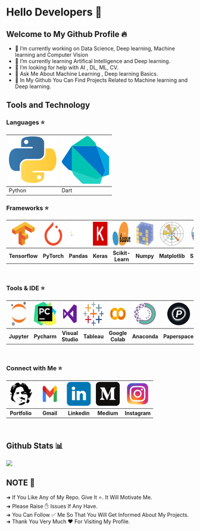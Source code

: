 # Hello Developers 🧠
## Welcome to My Github Profile 🔥

- 🔭 I’m currently working on Data Science, Deep learning, Machine learning and Computer Vision
- 🌱 I’m currently learning Artifical Intelligence and Deep learning.
- 🤔 I’m looking for help with AI , DL, ML, CV.
- 💬 Ask Me About Machine Learning , Deep learning Basics.
- 🌟 In My Github You Can Find Projects Related to Machine learning and Deep learning. 

## Tools and Technology

### Languages ⭐
<a href="https://www.python.org/"><img src="Images/python-icon.svg"> | <a href="https://dart.dev/"><img src="Images/dart.svg">
                                                                   --|--
                                                              Python | Dart

### Frameworks ⭐
<table>
  <tr>
    <th><a href="https://www.tensorflow.org/"><img src="Images/tensorflow-icon.svg" height="64" width="64"></a></th>
    <th><a href="https://www.pytorch.org/"><img src="Images/pytorch-icon.svg" height="64" width="64"></a></th> 
    <th><a href="https://pandas.pydata.org/"><img src="Images/pandas_white2.svg" height="64" width="64"></a></th>
    <th><a href="https://keras.io/"><img src="Images/keras.svg" height="64" width="64"></a></th>
    <th><a href="https://scikit-learn.org/"><img src="Images/scikit-learn2.svg" height="64" width="64"></a></th>
    <th><a href="https://numpy.org/"><img src="Images/numpy-icon.svg" height="64" width="64"></a></th>
    <th><a href="https://matplotlib.org/"><img src="Images/Matplotlib_icon.svg" height="64" width="64"></a></th>
    <th><a href="https://seaborn.pydata.org/"><img src="Images/seaborn2.svg" height="64" width="64"></a></th>
    <th><a href="https://flutter.dev/"><img src="Images/flutter.svg" height="64" width="64"></a></th>
  </tr>
  <tr>
    <th>Tensorflow</th>
    <th>PyTorch</th>
    <th>Pandas</th>
    <th>Keras</th>
    <th>Scikit-Learn</th>
    <th>Numpy</th>
    <th>Matplotlib</th>
    <th>Seaborn</th>
    <th>Flutter</th>
  </tr>
</table><br>

### Tools & IDE ⭐
<table>
  <tr>
    <th><a href="https://jupyter.org/"><img src="Images/jupyter-icon.svg" height="64" width="64"></a></th>
    <th><a href="https://www.jetbrains.com/pycharm/"><img src="Images/pycharm.svg" height="64" width="64"></a></th> 
    <th><a href="https://code.visualstudio.com/"><img src="Images/visual-studio.png" height="64" width="64"></a></th>
    <th><a href="https://www.tableau.com/"><img src="Images/tableau.svg" height="64" width="64"></a></th>
    <th><a href="https://colab.research.google.com/"><img src="Images/google-colab.png" height="64" width="64"></a></th>
    <th><a href="https://www.anaconda.com/"><img src="Images/anaconda.png" height="64" width="64"></a></th>
    <th><a href="https://www.paperspace.com/"><img src="Images/paperspace2.jpg" height="64" width="64"></a></th>
  </tr>
  <tr>
    <th>Jupyter</th>
    <th>Pycharm</th>
    <th>Visual Studio</th>
    <th>Tableau</th>
    <th>Google Colab</th>
    <th>Anaconda</th>
    <th>Paperspace</th>
  </tr>
</table><br>

### Connect with Me ⭐
<table>
  <tr>
    <th><a href="https://manthan-bhikadiya.wixsite.com/profile"><img src="Images/manthan logo.jpg"  height="64" width="64"></a></th>
    <th><a href="mailto: bhikadiyamanthan@gmail.com"><img src="Images/Gmail-Logo..svg"  height="64" width="64"></a></th>
    <th><a href="https://www.linkedin.com/in/manthanbhikadiya"><img src="Images/linkedin-tile.svg"  height="64" width="64"></a></th>
    <th><a href="https://manthan-bhikadiya.medium.com/"><img src="Images/medium.svg"  height="64" width="64"></a></th>
    <th><a href="https://www.instagram.com/manthan.bhikadiya"><img src="Images/instagram.png"  height="64" width="64"></a></th>
  </tr>
  <tr>
    <th>Portfolio</th>
    <th>Gmail</th>
    <th>Linkedin</th> 
    <th>Medium</th>
    <th>Instagram</th>
  </tr>
</table><br>


## Github Stats 📊
<img src="https://camo.githubusercontent.com/b6d1a24405745acf1511652062e2a09a958f79980aa55454a838ec42ef7ef958/68747470733a2f2f6769746875622d726561646d652d73746174732e76657263656c2e6170702f6170693f757365726e616d653d6d616e7468616e38392d7079262673686f775f69636f6e733d74727565267469746c655f636f6c6f723d6666666666662669636f6e5f636f6c6f723d62623261636626746578745f636f6c6f723d6461663764632662675f636f6c6f723d313531353135">


## NOTE 🔴
➜ If You Like Any of My Repo. Give It ⭐. It Will Motivate Me. <br>
➜ Please Raise ✋ Issues If Any Have. <br>
➜ You Can Follow ✅ Me So That You Will Get Informed About My Projects. <br>
➜ Thank You Very Much ❤️ For Visiting My Profile.





